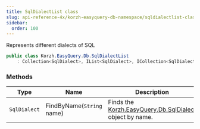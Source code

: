 ```yaml
---
title: SqlDialectList class
slug: api-reference-4x/korzh-easyquery-db-namespace/sqldialectlist-class
sidebar:
  order: 100
---
```


Represents different dialects of SQL
```csharp
public class Korzh.EasyQuery.Db.SqlDialectList
    : Collection<SqlDialect>, IList<SqlDialect>, ICollection<SqlDialect>, IEnumerable<SqlDialect>, IEnumerable, IList, ICollection, IReadOnlyList<SqlDialect>, IReadOnlyCollection<SqlDialect>

```

### Methods

| Type | Name | Description | 
| --- | --- | --- | 
| `SqlDialect` | FindByName(`String` name) | Finds the [Korzh.EasyQuery.Db.SqlDialect](/easyquery/docs/api-reference-4x/korzh-easyquery-db-namespace/sqldialect-class) object by name. |
